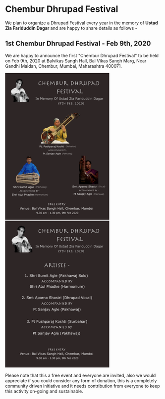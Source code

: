 # Chembur Dhrupad Festival

We plan to organize a Dhrupad Festival every year in the memory of **Ustad Zia Fariduddin Dagar** and are happy to share details as follows -

## 1st Chembur Dhrupad Festival - Feb 9th, 2020

We are happy to announce the first "Chembur Dhrupad Festival" to be held on Feb 9th, 2020 at Balvikas Sangh Hall, Bal Vikas Sangh Marg, Near Gandhi Maidan, Chembur, Mumbai, Maharashtra 400071.

<img src="../../images/poster-2020-front.png" height="475"/>
<img src="../../images/poster-2020-back.png" height="475" />

Please note that this a free event and everyone are invited, also we would appreciate if you could consider any form of donation, this is a completely community driven initiative and it needs contribution from everyone to keep this activity on-going and sustainable.
